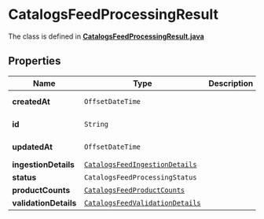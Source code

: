 

# CatalogsFeedProcessingResult

The class is defined in **[CatalogsFeedProcessingResult.java](../../src/main/java/org/openapitools/model/CatalogsFeedProcessingResult.java)**

## Properties

Name | Type | Description | Notes
------------ | ------------- | ------------- | -------------
**createdAt** | `OffsetDateTime` |  |  [optional property]
**id** | `String` |  |  [optional property]
**updatedAt** | `OffsetDateTime` |  |  [optional property]
**ingestionDetails** | [`CatalogsFeedIngestionDetails`](CatalogsFeedIngestionDetails.md) |  | 
**status** | `CatalogsFeedProcessingStatus` |  | 
**productCounts** | [`CatalogsFeedProductCounts`](CatalogsFeedProductCounts.md) |  | 
**validationDetails** | [`CatalogsFeedValidationDetails`](CatalogsFeedValidationDetails.md) |  | 









